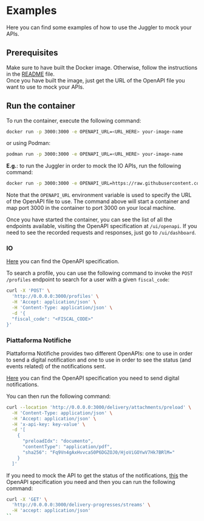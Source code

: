 # Examples
Here you can find some examples of how to use the Juggler to mock your APIs.

## Prerequisites
Make sure to have built the Docker image. Otherwise, follow the instructions in the [README](../../README.md#build-the-container-image) file.  
Once you have built the image, just get the URL of the OpenAPI file you want to use to mock your APIs.

## Run the container
To run the container, execute the following command:

``` sh
docker run -p 3000:3000 -e OPENAPI_URL=<URL_HERE> your-image-name
```
or using Podman:

``` sh
podman run -p 3000:3000 -e OPENAPI_URL=<URL_HERE> your-image-name 
```

**E.g.**: to run the Juggler in order to mock the IO APIs, run the following command:

``` sh
docker run -p 3000:3000 -e OPENAPI_URL=https://raw.githubusercontent.com/pagopa/io-functions-services/50a116f/openapi/index.yaml your-image-name
```

Note that the `OPENAPI_URL` environment variable is used to specify the URL of the OpenAPI file to use.
The command above will start a container and map port 3000 in the container to port 3000 on your local machine.

Once you have started the container, you can see the list of all the endpoints available, visiting the OpenAPI specification at `/ui/openapi`.
If you need to see the recorded requests and responses, just go to `/ui/dashboard`.

### IO
[Here](https://raw.githubusercontent.com/pagopa/io-functions-services/50a116f/openapi/index.yaml) you can find the OpenAPI specification.  

To search a profile, you can use the following command to invoke the `POST /profiles` endpoint to search for a user with a given `fiscal_code`:

``` sh
curl -X 'POST' \
  'http://0.0.0.0:3000/profiles' \
  -H 'Accept: application/json' \
  -H 'Content-Type: application/json' \
  -d '{
  "fiscal_code": "<FISCAL_CODE>"
}'
```

### Piattaforma Notifiche
Piattaforma Notifiche provides two different OpenAPIs: one to use in order to send a digital notification and one to use 
in order to see the status (and events related) of the notifications sent.

[Here](https://github.com/pagopa/pn-delivery/raw/d499410/docs/openapi/api-external-b2b-pa-v1.yaml) you can find 
the OpenAPI specification you need to send digital notifications.

You can then run the following command:
``` sh
curl --location 'http://0.0.0.0:3000/delivery/attachments/preload' \
  -H 'Content-Type: application/json' \
  -H 'Accept: application/json' \
  -H 'x-api-key: key-value' \
  -d '[
    {
      "preloadIdx": "documento",
      "contentType": "application/pdf",
      "sha256": "Fq9Vn4gAxHvvcaS0P6DGZOJ0/HjoViGOYwV7Hk7BRlM="
    }
  ]'
```

If you need to mock the API to get the status of the notifications, [this](https://github.com/pagopa/pn-delivery-push/raw/a886f32/docs/openapi/api-external-b2b-webhook-v1.yaml) 
the OpenAPI specification you need and then you can run the following command:

``` sh
curl -X 'GET' \
  'http://0.0.0.0:3000/delivery-progresses/streams' \
  -H 'accept: application/json'
``
